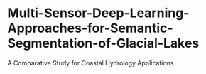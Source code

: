 # Multi-Sensor-Deep-Learning-Approaches-for-Semantic-Segmentation-of-Glacial-Lakes
A Comparative Study for Coastal Hydrology Applications
